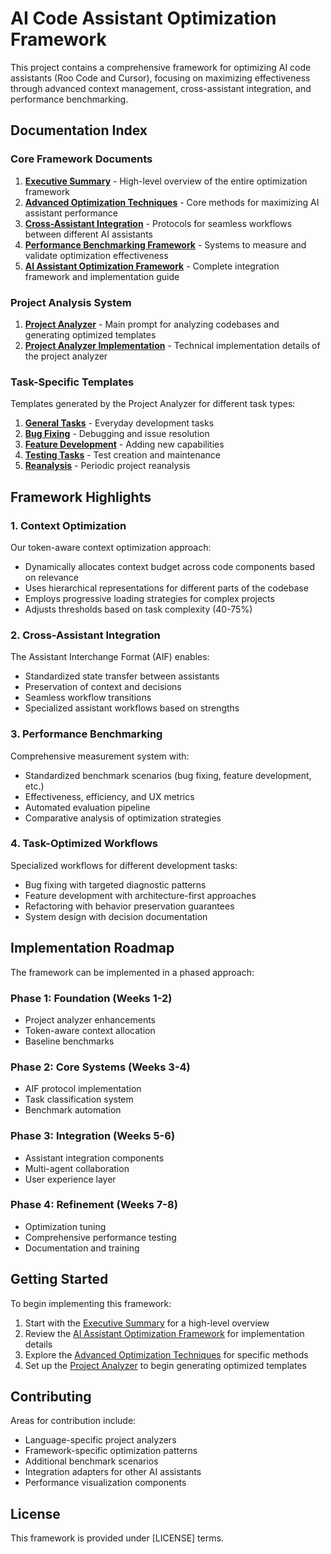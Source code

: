 # AI Code Assistant Optimization Framework

This project contains a comprehensive framework for optimizing AI code assistants (Roo Code and Cursor), focusing on maximizing effectiveness through advanced context management, cross-assistant integration, and performance benchmarking.

## Documentation Index

### Core Framework Documents

1. [**Executive Summary**](./executive_summary.md) - High-level overview of the entire optimization framework
2. [**Advanced Optimization Techniques**](./advanced_optimization_techniques.md) - Core methods for maximizing AI assistant performance
3. [**Cross-Assistant Integration**](./cross_assistant_integration.md) - Protocols for seamless workflows between different AI assistants
4. [**Performance Benchmarking Framework**](./performance_benchmarking_framework.md) - Systems to measure and validate optimization effectiveness
5. [**AI Assistant Optimization Framework**](./ai_assistant_optimization_framework.md) - Complete integration framework and implementation guide

### Project Analysis System

1. [**Project Analyzer**](./project_analyzer.md) - Main prompt for analyzing codebases and generating optimized templates
2. [**Project Analyzer Implementation**](./project_analyzer_implementation.md) - Technical implementation details of the project analyzer

### Task-Specific Templates

Templates generated by the Project Analyzer for different task types:

1. [**General Tasks**](./examples/general_tasks.md) - Everyday development tasks
2. [**Bug Fixing**](./examples/bug_fixing.md) - Debugging and issue resolution
3. [**Feature Development**](./examples/feature_development.md) - Adding new capabilities
4. [**Testing Tasks**](./examples/testing_tasks.md) - Test creation and maintenance
5. [**Reanalysis**](./examples/reanalysis.md) - Periodic project reanalysis

## Framework Highlights

### 1. Context Optimization

Our token-aware context optimization approach:

- Dynamically allocates context budget across code components based on relevance
- Uses hierarchical representations for different parts of the codebase
- Employs progressive loading strategies for complex projects
- Adjusts thresholds based on task complexity (40-75%)

### 2. Cross-Assistant Integration

The Assistant Interchange Format (AIF) enables:

- Standardized state transfer between assistants
- Preservation of context and decisions
- Seamless workflow transitions
- Specialized assistant workflows based on strengths

### 3. Performance Benchmarking

Comprehensive measurement system with:

- Standardized benchmark scenarios (bug fixing, feature development, etc.)
- Effectiveness, efficiency, and UX metrics
- Automated evaluation pipeline
- Comparative analysis of optimization strategies

### 4. Task-Optimized Workflows

Specialized workflows for different development tasks:

- Bug fixing with targeted diagnostic patterns
- Feature development with architecture-first approaches
- Refactoring with behavior preservation guarantees
- System design with decision documentation

## Implementation Roadmap

The framework can be implemented in a phased approach:

### Phase 1: Foundation (Weeks 1-2)
- Project analyzer enhancements
- Token-aware context allocation
- Baseline benchmarks

### Phase 2: Core Systems (Weeks 3-4)
- AIF protocol implementation
- Task classification system
- Benchmark automation

### Phase 3: Integration (Weeks 5-6)
- Assistant integration components
- Multi-agent collaboration
- User experience layer

### Phase 4: Refinement (Weeks 7-8)
- Optimization tuning
- Comprehensive performance testing
- Documentation and training

## Getting Started

To begin implementing this framework:

1. Start with the [Executive Summary](./executive_summary.md) for a high-level overview
2. Review the [AI Assistant Optimization Framework](./ai_assistant_optimization_framework.md) for implementation details
3. Explore the [Advanced Optimization Techniques](./advanced_optimization_techniques.md) for specific methods
4. Set up the [Project Analyzer](./project_analyzer.md) to begin generating optimized templates

## Contributing

Areas for contribution include:

- Language-specific project analyzers
- Framework-specific optimization patterns
- Additional benchmark scenarios
- Integration adapters for other AI assistants
- Performance visualization components

## License

This framework is provided under [LICENSE] terms.